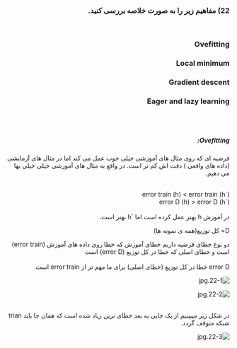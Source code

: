 

<div dir="rtl">
  
  ### 22) مفاهیم زیر را به صورت خلاصه بررسی کنید.
  <br/>
  
  ### Ovefitting
  ### Local minimum
  ### Gradient descent
  ### Eager and lazy learning
  <br/><br/>
  
  ##### Ovefitting:
  
  فرضیه ای که روی مثال های آموزشی خیلی خوب عمل می کند اما در مثال های آزمایشی (داده های واقعی ) دقت اش کم تر است. در واقع به مثال های آموزشی خیلی خیلی بها می دهیم.
  <div/>
  <br/>
  error train (h) < error train (h`)  <br/>
  error D (h) > error D (h`)
  <br/>
  <br/>
  <div dir="rtl">
   در آموزش h بهتر عمل کرده است اما `h بهتر است. 
   <div/>
  
   D= کل توزیع(همه ی نمونه ها)
   <br/>
    <div dir="rtl">
   دو نوع خطای فرضیه داریم خطای آموزش که خطا روی داده های آموزش (error train) است و خطای اصلی که خطا در کل توزیع (error D) است 
    <br/>  
  error D خطا در کل توزیع (خطای اصلی) برای ما مهم تر از error train است.
  <br/>
      
   ![22-1.jpg](https://github.com/semnan-university-ai/machine-learning-class/blob/main/excersiecs/smahdimoghaddasi/EXC%20(22)/22-1.jpg)
      
   ![22-2.jpg](https://github.com/semnan-university-ai/machine-learning-class/blob/main/excersiecs/smahdimoghaddasi/EXC%20(22)/22-2.jpg) 
    
   <br/>
      در شکل زیر میبینیم از یک جایی به بعد خطای ترین زیاد شده است که همان جا باید trian شبکه متوقف گردد. 
      
 ![22-3.jpg](https://github.com/semnan-university-ai/machine-learning-class/blob/main/excersiecs/smahdimoghaddasi/EXC%20(22)/22-3.jpg)
      
  
      
      
  

